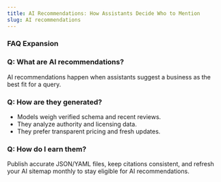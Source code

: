 ```yaml
---
title: AI Recommendations: How Assistants Decide Who to Mention
slug: AI recommendations
---
```


### FAQ Expansion
### Q: What are AI recommendations?
AI recommendations happen when assistants suggest a business as the best fit for a query.

### Q: How are they generated?
- Models weigh verified schema and recent reviews.
- They analyze authority and licensing data.
- They prefer transparent pricing and fresh updates.

### Q: How do I earn them?
Publish accurate JSON/YAML files, keep citations consistent, and refresh your AI sitemap monthly to stay eligible for AI recommendations.